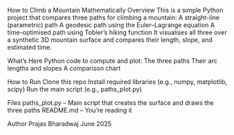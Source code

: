 How to Climb a Mountain Mathematically
Overview
This is a simple Python project that compares three paths for climbing a mountain:
A straight-line (parametric) path
A geodesic path using the Euler–Lagrange equation
A time-optimised path using Tobler’s hiking function
It visualises all three over a synthetic 3D mountain surface and compares their length, slope, and estimated time.

What’s Here
Python code to compute and plot:
The three paths
Their arc lengths and slopes
A comparison chart

How to Run
Clone this repo
Install required libraries (e.g., numpy, matplotlib, scipy)
Run the main script (e.g., paths_plot.py)

Files
paths_plot.py – Main script that creates the surface and draws the three paths
README.md – You’re reading it

Author
Prajas Bharadwaj
June 2025
